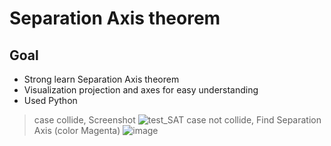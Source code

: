 # Separation Axis theorem
## Goal
- Strong learn Separation Axis theorem
- Visualization projection and axes for easy understanding
- Used Python

> case collide, Screenshot
![test_SAT](https://user-images.githubusercontent.com/33049431/71309436-f4b67700-244a-11ea-92a4-c6c68c93ec68.png)
> case not collide, Find Separation Axis  (color Magenta)
![image](https://user-images.githubusercontent.com/33049431/71309496-a2298a80-244b-11ea-830c-77bab8bce286.png)

